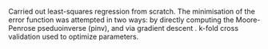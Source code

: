 
Carried out least-squares regression from scratch. The minimisation of the error function was attempted in two ways: by directly computing 
the Moore-Penrose pseduoinverse (pinv), and via gradient descent . k-fold cross validation used to optimize parameters.
